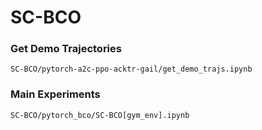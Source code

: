 # SC-BCO

### Get Demo Trajectories

`SC-BCO/pytorch-a2c-ppo-acktr-gail/get_demo_trajs.ipynb`

### Main Experiments

`SC-BCO/pytorch_bco/SC-BCO[gym_env].ipynb`

